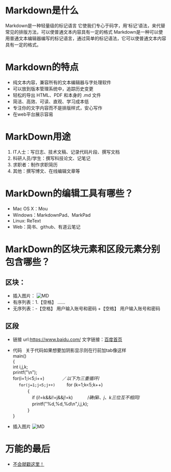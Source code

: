 # Markdown是什么  
Markdown是一种轻量级的标记语言
它使我们专心于码字，用‘标记’语法，来代替常见的排版方法，可以使普通文本内容具有一定的格式
Markdown是一种可以使用普通文本编辑器编写的标记语言，通过简单的标记语法，它可以使普通文本内容具有一定的格式。
# Markdown的特点  
- 纯文本内容，兼容所有的文本编辑器与字处理软件
- 可以放到版本管理系统中，追踪历史变更
- 轻松的导出 HTML、PDF 和本身的 .md 文件
- 简洁、高效、可读、直观、学习成本低
- 专注你的文字内容而不是排版样式，安心写作
- 在web平台展示容易
# MarkDown用途  
1. IT人士：写日志、技术文稿、记录代码片段、撰写文档
2. 科研人员/学生：撰写科技论文、记笔记
3. 求职者：制作求职简历
4. 其他：撰写博文、在线编辑文章等
# MarkDown的编辑工具有哪些？  
+ Mac OS X：Mou
+ Windows：MarkdownPad、MarkPad
+ Linux: ReText
+ Web：简书、github、有道云笔记
# MarkDown的区块元素和区段元素分别包含哪些？  
## 区块： 
- 插入图片：   ![MD](http://2.im.guokr.com/YtavWcYpNiA3PDc9nI3VlKABHBwMwev-sVT_rHUQJAjEAQAA_wAAAEpQ.jpg)
- 有序列表：1.【空格】 ……
- 无序列表：-【空格】 用户输入账号和密码
          +【空格】 用户输入账号和密码


## 区段  
- 链接 url:<https://www.baidu.com/>
     文字链接：[百度首页](https://www.baidu.com/)  
- 代码   
  关于代码如果想要加阴影显示则在行前加tab像这样  
          main()   
          {   
          int i,j,k;   
          printf("\n");   
          for(i=1;i<5;i++)　　　　／*以下为三重循环*/   
　       `` for(j=1;j<5;j++) `` 
　　        for (k=1;k<5;k++)   
　　　       {   
　　　　      if (i!=k&&i!=j&&j!=k) 　　　/*确保i、j、k三位互不相同*/   
　　　　      printf("%d,%d,%d\n",i,j,k);   
　　　       }   
          }   

- 插入图片 ![MD](http://2.im.guokr.com/YtavWcYpNiA3PDc9nI3VlKABHBwMwev-sVT_rHUQJAjEAQAA_wAAAEpQ.jpg)
# 万能的最后
- [不会就戳这里！](http://markdown.cn/#span-elements)
